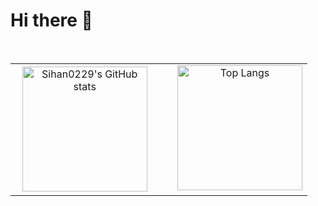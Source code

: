 # Hi there 👋

<table style="width: 100%;">
  <tr>
    <td style="width: 50%; text-align: center;">
      <img src="https://github-readme-stats.vercel.app/api?username=Sihan0229&show_icons=true&hide=contribs,prs&include_all_commits=true&title_color=30A14E&text_color=30A14E&icon_color=30A14E" alt="Sihan0229's GitHub stats" style="height: 200px;">
    </td>
    <td style="width: 50%; text-align: center;">    
      <img src="https://github-readme-stats.vercel.app/api/top-langs/?username=Sihan0229&layout=compact&title_color=30A14E" alt="Top Langs" style="height: 200px;">
    </td>  
  </tr>
</table>           
